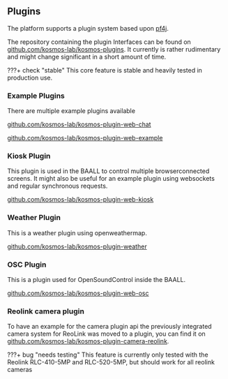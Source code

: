 ## Plugins

The platform supports a plugin system based upon [pf4j](https://github.com/pf4j/pf4j).

The repository containing the plugin Interfaces can be found on [github.com/kosmos-lab/kosmos-plugins](https://github.com/kosmos-lab/kosmos-plugins).
It currently is rather rudimentary and might change significant in a short amount of time.

???+ check "stable"
    This core feature is stable and heavily tested in production use.
    
### Example Plugins

There are multiple example plugins available

[github.com/kosmos-lab/kosmos-plugin-web-chat](https://github.com/kosmos-lab/kosmos-plugin-web-chat)

[github.com/kosmos-lab/kosmos-plugin-web-example](https://github.com/kosmos-lab/kosmos-plugin-web-example)

### Kiosk Plugin
This plugin is used in the BAALL to control multiple browserconnected screens.
It might also be useful for an example plugin using websockets and regular synchronous requests.

[github.com/kosmos-lab/kosmos-plugin-web-kiosk](https://github.com/kosmos-lab/kosmos-plugin-web-kiosk)
### Weather Plugin
This is a weather plugin using openweathermap.

[github.com/kosmos-lab/kosmos-plugin-weather](https://github.com/kosmos-lab/kosmos-plugin-weather)

### OSC Plugin
This is a plugin used for OpenSoundControl inside the BAALL.

[github.com/kosmos-lab/kosmos-plugin-web-osc](https://github.com/kosmos-lab/kosmos-plugin-web-osc)
### Reolink camera plugin

To have an example for the camera plugin api the previously integrated camera system for ReoLink was moved to a plugin, you can find it on [github.com/kosmos-lab/kosmos-plugin-camera-reolink](https://github.com/kosmos-lab/kosmos-plugin-camera-reolink).

???+ bug "needs testing"
    This feature is currently only tested with the Reolink RLC-410-5MP and RLC-520-5MP, but should work for all reolink cameras
